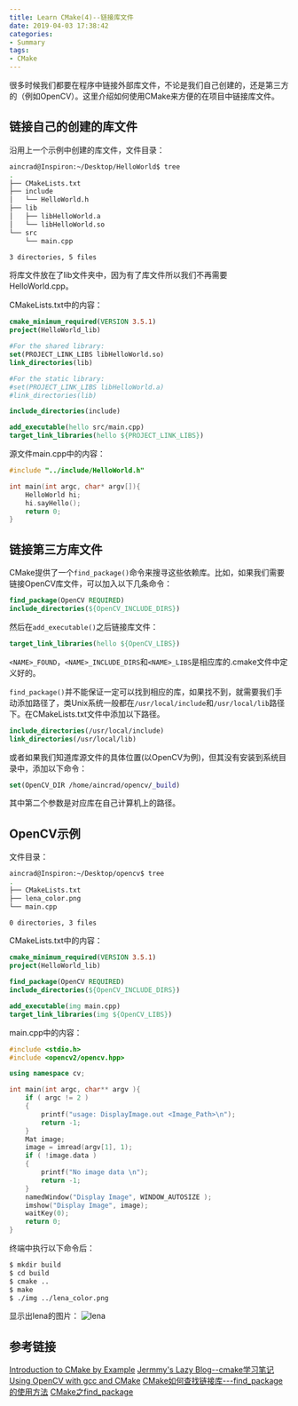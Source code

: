 ```yaml
---
title: Learn CMake(4)--链接库文件
date: 2019-04-03 17:38:42
categories:
- Summary
tags:
- CMake
---
```

很多时候我们都要在程序中链接外部库文件，不论是我们自己创建的，还是第三方的（例如OpenCV）。这里介绍如何使用CMake来方便的在项目中链接库文件。
<!--more-->
## 链接自己的创建的库文件
沿用上一个示例中创建的库文件，文件目录：
```bash
aincrad@Inspiron:~/Desktop/HelloWorld$ tree
.
├── CMakeLists.txt
├── include
│   └── HelloWorld.h
├── lib
│   ├── libHelloWorld.a
│   └── libHelloWorld.so
└── src
    └── main.cpp

3 directories, 5 files
```
将库文件放在了lib文件夹中，因为有了库文件所以我们不再需要HelloWorld.cpp。

CMakeLists.txt中的内容：
```cmake
cmake_minimum_required(VERSION 3.5.1)
project(HelloWorld_lib)

#For the shared library:
set(PROJECT_LINK_LIBS libHelloWorld.so)
link_directories(lib)

#For the static library:
#set(PROJECT_LINK_LIBS libHelloWorld.a)
#link_directories(lib)

include_directories(include)

add_executable(hello src/main.cpp)
target_link_libraries(hello ${PROJECT_LINK_LIBS})
```
源文件main.cpp中的内容：
```c++
#include "../include/HelloWorld.h"

int main(int argc, char* argv[]){
    HelloWorld hi;
    hi.sayHello();
    return 0;
}
```

## 链接第三方库文件
CMake提供了一个``find_package()``命令来搜寻这些依赖库。比如，如果我们需要链接OpenCV库文件，可以加入以下几条命令：
```cmake
find_package(OpenCV REQUIRED)
include_directories(${OpenCV_INCLUDE_DIRS})
```
然后在``add_executable()``之后链接库文件：
```cmake
target_link_libraries(hello ${OpenCV_LIBS})
```
``<NAME>_FOUND``，``<NAME>_INCLUDE_DIRS``和``<NAME>_LIBS``是相应库的.cmake文件中定义好的。

``find_package()``并不能保证一定可以找到相应的库，如果找不到，就需要我们手动添加路径了，类Unix系统一般都在``/usr/local/include``和``/usr/local/lib``路径下。在CMakeLists.txt文件中添加以下路径。
```cmake
include_directories(/usr/local/include)
link_directories(/usr/local/lib)
```
或者如果我们知道库源文件的具体位置(以OpenCV为例)，但其没有安装到系统目录中，添加以下命令：
```cmake
set(OpenCV_DIR /home/aincrad/opencv/_build)
```
其中第二个参数是对应库在自己计算机上的路径。

## OpenCV示例
文件目录：
```bash
aincrad@Inspiron:~/Desktop/opencv$ tree
.
├── CMakeLists.txt
├── lena_color.png
└── main.cpp

0 directories, 3 files
```
CMakeLists.txt中的内容：
```cmake
cmake_minimum_required(VERSION 3.5.1)
project(HelloWorld_lib)

find_package(OpenCV REQUIRED)
include_directories(${OpenCV_INCLUDE_DIRS})

add_executable(img main.cpp)
target_link_libraries(img ${OpenCV_LIBS})
```
main.cpp中的内容：
```c++
#include <stdio.h>
#include <opencv2/opencv.hpp>

using namespace cv;

int main(int argc, char** argv ){
    if ( argc != 2 )
    {
        printf("usage: DisplayImage.out <Image_Path>\n");
        return -1;
    }
    Mat image;
    image = imread(argv[1], 1);
    if ( !image.data )
    {
        printf("No image data \n");
        return -1;
    }
    namedWindow("Display Image", WINDOW_AUTOSIZE );
    imshow("Display Image", image);
    waitKey(0);
    return 0;
}
```
终端中执行以下命令后：
```bash
$ mkdir build
$ cd build
$ cmake ..
$ make
$ ./img ../lena_color.png
```
显示出lena的图片：
![lena](/lena_color.png)

## 参考链接
[Introduction to CMake by Example](http://derekmolloy.ie/hello-world-introductions-to-cmake/)
[Jermmy's Lazy Blog--cmake学习笔记](http://jermmy.xyz/2017/04/26/2017-4-26-learn-cmake-3/)
[Using OpenCV with gcc and CMake](https://docs.opencv.org/3.3.0/db/df5/tutorial_linux_gcc_cmake.html)
[CMake如何查找链接库---find_package的使用方法](https://blog.csdn.net/u011092188/article/details/61425924)
[CMake之find_package](https://www.jianshu.com/p/46e9b8a6cb6a)